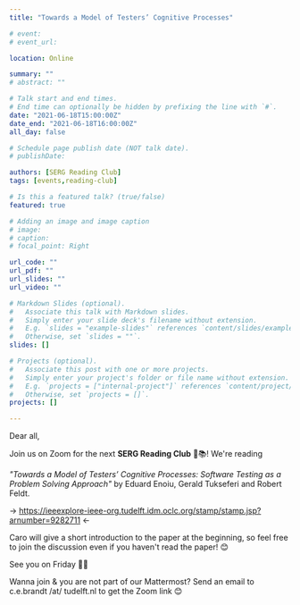 ```yaml
---
title: "Towards a Model of Testers’ Cognitive Processes"

# event: 
# event_url: 

location: Online

summary: ""
# abstract: ""

# Talk start and end times.
# End time can optionally be hidden by prefixing the line with `#`.
date: "2021-06-18T15:00:00Z"
date_end: "2021-06-18T16:00:00Z"
all_day: false

# Schedule page publish date (NOT talk date).
# publishDate:

authors: [SERG Reading Club]
tags: [events,reading-club]

# Is this a featured talk? (true/false)
featured: true

# Adding an image and image caption
# image:
# caption: 
# focal_point: Right

url_code: ""
url_pdf: ""
url_slides: ""
url_video: ""

# Markdown Slides (optional).
#   Associate this talk with Markdown slides.
#   Simply enter your slide deck's filename without extension.
#   E.g. `slides = "example-slides"` references `content/slides/example-slides.md`.
#   Otherwise, set `slides = ""`.
slides: []

# Projects (optional).
#   Associate this post with one or more projects.
#   Simply enter your project's folder or file name without extension.
#   E.g. `projects = ["internal-project"]` references `content/project/deep-learning/index.md`.
#   Otherwise, set `projects = []`.
projects: []

---
```



Dear all,

Join us on Zoom for the next **SERG Reading Club** 📖📚!
We're reading

*"Towards a Model of Testers’ Cognitive Processes: Software Testing as a Problem Solving Approach"*
by Eduard Enoiu, Gerald Tukseferi and Robert Feldt.

→ https://ieeexplore-ieee-org.tudelft.idm.oclc.org/stamp/stamp.jsp?arnumber=9282711 ←

Caro will give a short introduction to the paper at the beginning, so feel free to join the discussion even if you haven't read the paper! 😊

See you on Friday 👋🏼

Wanna join & you are not part of our Mattermost?
Send an email to c.e.brandt /at/ tudelft.nl to get the Zoom link 😊

